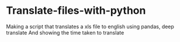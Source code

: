 # Translate-files-with-python

Making a script that translates a xls file to english using pandas, deep translate
And showing the time taken to translate